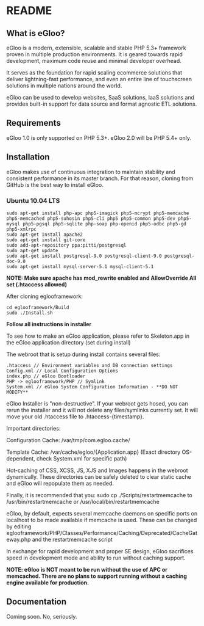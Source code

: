 README
======

What is eGloo?
-----------------

eGloo is a modern, extensible, scalable and stable PHP 5.3+ framework proven
in multiple production environments. It is geared towards rapid development,
maximum code reuse and minimal developer overhead.

It serves as the foundation for rapid scaling ecommerce solutions that deliver
lightning-fast performance, and even an entire line of touchscreen solutions
in multiple nations around the world.

eGloo can be used to develop websites, SaaS solutions, IaaS solutions and 
provides built-in support for data source and format agnostic ETL solutions.

Requirements
------------

eGloo 1.0 is only supported on PHP 5.3+.  eGloo 2.0 will be PHP 5.4+ only.

Installation
------------

eGloo makes use of continuous integration to maintain stability and consistent
performance in its master branch.  For that reason, cloning from GitHub is
the best way to install eGloo.

### Ubuntu 10.04 LTS

	sudo apt-get install php-apc php5-imagick php5-mcrypt php5-memcache php5-memcached php5-suhosin php5-cli php5 php5-common php5-dev php5-mysql php5-pgsql php5-sqlite php-soap php-openid php5-odbc php5-gd php5-xmlrpc
	sudo apt-get install apache2
	sudo apt-get install git-core
	sudo add-apt-repository ppa:pitti/postgresql
	sudo apt-get update
	sudo apt-get install postgresql-9.0 postgresql-client-9.0 postgresql-doc-9.0
	sudo apt-get install mysql-server-5.1 mysql-client-5.1

**NOTE: Make sure apache has mod_rewrite enabled and AllowOverride All set (.htaccess allowed)**

After cloning eglooframework:

	cd eglooframework/Build
	sudo ./Install.sh

**Follow all instructions in installer**

To see how to make an eGloo application, please refer to Skeleton.app in the eGloo application directory (set during install)

The webroot that is setup during install contains several files:

	.htaccess // Environment variables and DB connection settings
	Config.xml // Local Configuration Options
	index.php // eGloo Bootloader
	PHP -> eglooframework/PHP // Symlink
	System.xml // eGloo System Configuration Information - **DO NOT MODIFY**

eGloo Installer is "non-destructive".  If your webroot gets hosed, you can rerun the installer and it will not delete any
files/symlinks currently set.  It will move your old .htaccess file to .htaccess-{timestamp}.

Important directories:

Configuration Cache: /var/tmp/com.egloo.cache/

Template Cache: /var/cache/egloo/{Application.app} (Exact directory OS-dependent, check System.xml for specific path)

Hot-caching of CSS, XCSS, JS, XJS and Images happens in the webroot dynamically.  These directories can be safely deleted to
clear static cache and eGloo will repopulate them as needed.

Finally, it is recommended that you: sudo cp ./Scripts/restartmemcache to /usr/bin/restartmemcache or /usr/local/bin/restartmemcache

eGloo, by default, expects several memcache daemons on specific ports on localhost to be made available if memcache is used.
These can be changed by editing eglooframework/PHP/Classes/Performance/Caching/Deprecated/CacheGateway.php and the restartmemcache script

In exchange for rapid development and proper SE design, eGloo sacrifices speed in development mode and ability to run without caching support.

**NOTE: eGloo is NOT meant to be run without the use of APC or memcached.  There are no plans to support running without a caching engine available for production.**

Documentation
-------------

Coming soon.  No, seriously.